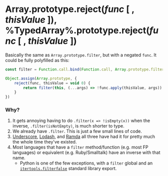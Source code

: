 # Array.prototype.reject(*func* [ , *thisValue* ]), %TypedArray%.prototype.reject(*func* [ , *thisValue* ])

Basically the same as `Array.prototype.filter`, but with a negated `func`. It could be fully polyfilled as this:

```js
const filter = Function.call.bind(Function.call, Array.prototype.filter)

Object.assign(Array.prototype, {
    reject(func, thisValue = void 0) {
        return filter(this, (...args) => !func.apply(thisValue, args))
    }
})
```

### Why?

1. It gets annoying having to do `.filter(x => !isEmpty(x))` when the inverse, `.filter(isNotEmpty)`, is much shorter to type.
1. We already have `.filter`. This is just a few small lines of code.
1. [Underscore](http://underscorejs.org/#reject), [Lodash](https://lodash.com/docs#reject), and [Ramda](http://ramdajs.com/docs/#reject) all three have had it for pretty much the whole time they've existed.
1. Most languages that have a `filter` method/function (e.g. most FP languages) or equivalent (e.g. Ruby/Smalltalk) have an inverse with that name.
    - Python is one of the few exceptions, with a `filter` global and an [`itertools.filterfalse`](https://docs.python.org/3/library/itertools.html#itertools.filterfalse) standard library export.
